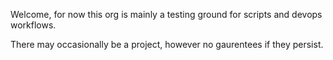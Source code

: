 Welcome, for now this org is mainly a testing ground for scripts and devops workflows.

There may occasionally be a project, however no gaurentees if they persist. 
